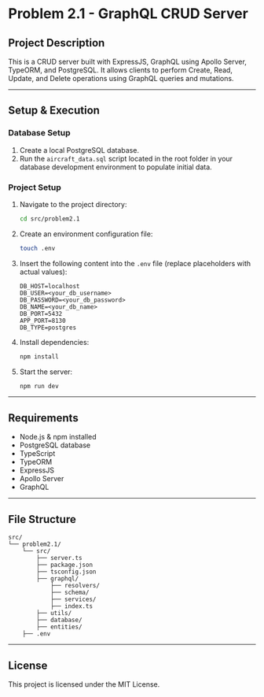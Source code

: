 # Problem 2.1 - GraphQL CRUD Server

## Project Description
This is a CRUD server built with ExpressJS, GraphQL using Apollo Server, TypeORM, and PostgreSQL. It allows clients to perform Create, Read, Update, and Delete operations using GraphQL queries and mutations.

---

## Setup & Execution

### Database Setup
1. Create a local PostgreSQL database.
2. Run the `aircraft_data.sql` script located in the root folder in your database development environment to populate initial data.

### Project Setup
1. Navigate to the project directory:
    ```sh
    cd src/problem2.1
    ```
2. Create an environment configuration file:
    ```sh
    touch .env
    ```
3. Insert the following content into the `.env` file (replace placeholders with actual values):
    ```env
    DB_HOST=localhost
    DB_USER=<your_db_username>
    DB_PASSWORD=<your_db_password>
    DB_NAME=<your_db_name>
    DB_PORT=5432
    APP_PORT=8130
    DB_TYPE=postgres
    ```
4. Install dependencies:
    ```sh
    npm install
    ```
5. Start the server:
    ```sh
    npm run dev
    ```

---

## Requirements
- Node.js & npm installed
- PostgreSQL database
- TypeScript
- TypeORM
- ExpressJS
- Apollo Server
- GraphQL

---

## File Structure
```
src/
└── problem2.1/
    └── src/
        ├── server.ts
        ├── package.json
        ├── tsconfig.json
        ├── graphql/
            ├── resolvers/
            ├── schema/
            ├── services/
            ├── index.ts
        ├── utils/
        ├── database/
        ├── entities/
    ├── .env
```

---

## License
This project is licensed under the MIT License.